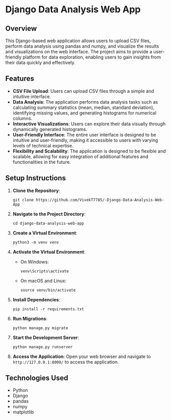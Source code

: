 # Django Data Analysis Web App

## Overview

This Django-based web application allows users to upload CSV files, perform data analysis using pandas and numpy, and visualize the results and visualizations on the web interface. The project aims to provide a user-friendly platform for data exploration, enabling users to gain insights from their data quickly and effectively.

## Features

- **CSV File Upload**: Users can upload CSV files through a simple and intuitive interface.
- **Data Analysis**: The application performs data analysis tasks such as calculating summary statistics (mean, median, standard deviation), identifying missing values, and generating histograms for numerical columns.
- **Interactive Visualizations**: Users can explore their data visually through dynamically generated histograms.
- **User-Friendly Interface**: The entire user interface is designed to be intuitive and user-friendly, making it accessible to users with varying levels of technical expertise.
- **Flexibility and Scalability**: The application is designed to be flexible and scalable, allowing for easy integration of additional features and functionalities in the future.

## Setup Instructions

1. **Clone the Repository**: 
   ```
   git clone https://github.com/VivekT7785/-Django-Data-Analysis-Web-App
   ```

2. **Navigate to the Project Directory**:
   ```
   cd django-data-analysis-web-app
   ```

3. **Create a Virtual Environment**:
   ```
   python3 -m venv venv
   ```

4. **Activate the Virtual Environment**:
   - On Windows:
     ```
     venv\Scripts\activate
     ```
   - On macOS and Linux:
     ```
     source venv/bin/activate
     ```

5. **Install Dependencies**:
   ```
   pip install -r requirements.txt
   ```

6. **Run Migrations**:
   ```
   python manage.py migrate
   ```

7. **Start the Development Server**:
   ```
   python manage.py runserver
   ```

8. **Access the Application**:
   Open your web browser and navigate to `http://127.0.0.1:8000/` to access the application.

## Technologies Used

- Python
- Django
- pandas
- numpy
- matplotlib


